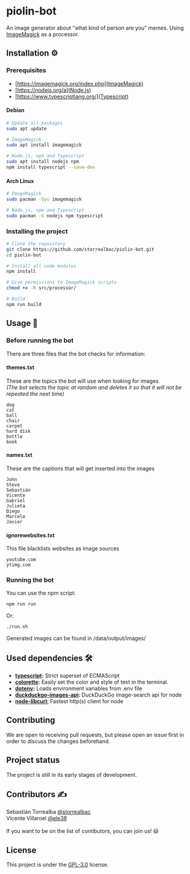# piolin-bot
An image generator about "what kind of person are you" memes. Using [ImageMagick](https://imagemagick.org/index.php) as a processor.


## Installation ⚙️
### Prerequisites

- [https://imagemagick.org/index.php](ImageMagick)
- [https://nodejs.org/a](Node.js)
- [https://www.typescriptlang.org/](Typescript)

#### Debian
```bash
# Update all packages
sudo apt update

# ImageMagick
sudo apt install imagemagick

# Node.js, npm and Typescript
sudo apt install nodejs npm
npm install typescript --save-dev

```
#### Arch Linux
```bash
# ImageMagick
sudo pacman -Syu imagemagick

# Node.js, npm and Typescript
sudo pacman -S nodejs npm typescript
```

### Installing the project

```bash
# Clone the repository
git clone https://github.com/storrealbac/piolin-bot.git
cd piolin-bot

# Install all node modules
npm install

# Give permissions to ImageMagick scripts
chmod +x -R src/processor/

# Build
npm run build

```

## Usage 🏓

### Before running the bot
There are three files that the bot checks for information:

#### themes.txt

These are the topics the bot will use when looking for images \
_(The bot selects the topic at random and deletes it so that it will not be repeated the next time)_

```
dog
cat
ball
chair
carpet
hard disk
bottle
book
```
#### names.txt
These are the captions that will get inserted into the images
```
John
Steve
Sebastián
Vicente
Gabriel
Julieta
Diego
Marcelo
Javier
```
#### ignorewebsites.txt
This file blacklists websites as image sources
```
youtube.com
ytimg.com
```

### Running the bot
You can use the npm script:
```bash
npm run run
```
Or:
```bash
./run.sh
```

Generated images can be found in /data/output/images/


## Used dependencies 🛠️
- __[typescript](https://www.npmjs.com/package/typescript):__ Strict superset of ECMAScript
- __[colorette](https://www.npmjs.com/package/colorette):__ Easily set the color and style of text in the terminal.
- __[dotenv](https://www.npmjs.com/package/dotenv):__ Loads environment variables from .env file
- __[duckduckgo-images-api](https://www.npmjs.com/package/duckduckgo-images-api):__ DuckDuckGo image-search api for node
- __[node-libcurl:](https://www.npmjs.com/package/node-libcurl)__ Fastest http(s) client for node

## Contributing
We are open to receiving pull requests, but please open an issue first in order to discuss the changes beforehand.

## Project status
The project is still in its early stages of development.

## Contributors ✍
Sebastián Torrealba [@storrealbac](https://github.com/storrealbac)\
Vicente Villaroel [@ele38](https://github.com/ele38)\
\
If you want to be on the list of contibutors, you can join us! 😃


## License
This project is under the [GPL-3.0](https://www.gnu.org/licenses/gpl-3.0.html) license.
